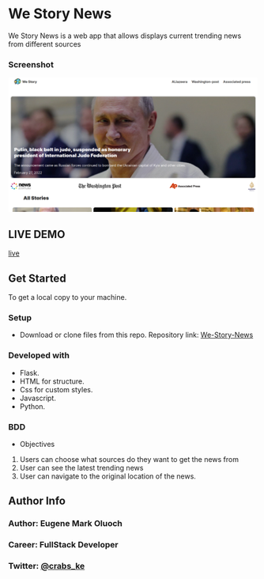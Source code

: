 # We Story News
We Story News is a web app that allows displays current trending news from different sources


### Screenshot
![ScreenShot](https://github.com/Eugene-Oluoch/We-Story-News/blob/master/app/static/images/westory.png)
## LIVE DEMO
[live](https://westorynews.herokuapp.com/)
## Get Started
To get a local copy to your machine.
### Setup
* Download or clone files from this repo.
Repository link: [We-Story-News](https://github.com/Eugene-Oluoch/We-Story-News)
### Developed with
* Flask.
* HTML for structure.
* Css for custom styles.
* Javascript.
* Python.
### BDD
* Objectives
1. Users can choose what sources do they want to get the news from
2. User can see the latest trending news
3. User can navigate to the original location of the news.
## Author Info
### Author: Eugene Mark Oluoch
### Career: FullStack Developer
### Twitter: [@crabs_ke](https://twitter.com/crabs_ke)